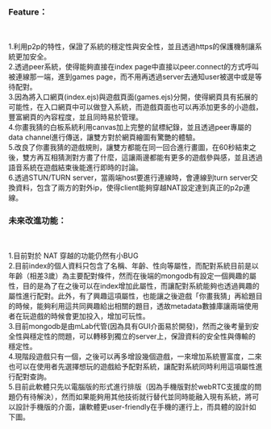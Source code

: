 <h3>Feature：</h3></br>
<p>
	1.利用p2p的特性，保證了系統的穩定性與安全性，並且透過https的保護機制讓系統更加安全。</br>
	2.透過peer系統，使得能夠直接在index page中直接以peer.connect的方式呼叫被連線那一端，進到games page，而不用再透過server去通知user被選中或是等待配對。</br>
	3.因為將入口網頁(index.ejs)與遊戲頁面(games.ejs)分開，使得網頁具有拓展的可能性，在入口網頁中可以做登入系統，而遊戲頁面也可以再添加更多的小遊戲，豐富網頁的內容程度，並且同時易於管理。</br>
	4.你畫我猜的白板系統利用canvas加上完整的鼠標紀錄，並且透過peer專屬的data channel進行傳送，讓雙方對於網頁繪圖有驚艷的體驗。</br>
	5.改良了你畫我猜的遊戲規則，讓雙方都能在同一回合進行畫圖，在60秒結束之後，雙方再互相猜測對方畫了什麼，這讓兩邊都能有更多的遊戲參與感，並且透過語音系統在遊戲結束後能進行即時的討論。</br>
	6.透過STUN/TURN server，當兩端host要進行連線時，會連線到turn server交換資料，包含了兩方的對外ip，使得client能夠穿越NAT設定達到真正的p2p連線。</br>
</p>
<h3>未來改進功能：</h3></br>
<p>
    1.目前對於 NAT 穿越的功能仍然有小BUG </br>
    2.目前index的個人資料只包含了名稱、年齡、性向等屬性，而配對系統目前是以年齡（相差3歲）為主要配對條件，然而在後端的mongodb有設定一個興趣的屬性，目的是為了在之後可以在index增加此屬性，而讓配對系統能夠也透過興趣的屬性進行配對。此外，有了興趣這項屬性，也能讓之後遊戲「你畫我猜」再給題目的時候，能夠利用這共同興趣給出相關的題目，透故metadata數據庫讓兩端使用者在玩遊戲的時候會更加投入，增加可玩性。</br>
    3.目前mongodb是由mLab代管(因為具有GUI介面易於開發)，然而之後考量到安全性與穩定性的問題，可以轉移到獨立的server上，保證資料的安全性與傳輸的穩定性。</br>
    4.現階段遊戲只有一個，之後可以再多增設幾個遊戲，一來增加系統豐富度，二來也可以在使用者先選擇想玩的遊戲給予配對系統，讓配對系統同時利用這項屬性進行配對查詢。</br>
    5.目前此軟體只先以電腦版的形式進行排版（因為手機版對於webRTC支援度的問題仍有待解決），然而如果能夠用其他技術就行替代並同時能融入現有系統，將可以設計手機版的介面，讓軟體更user-friendly在手機的運行上，而具體的設計如下圖。</br>
</p>
